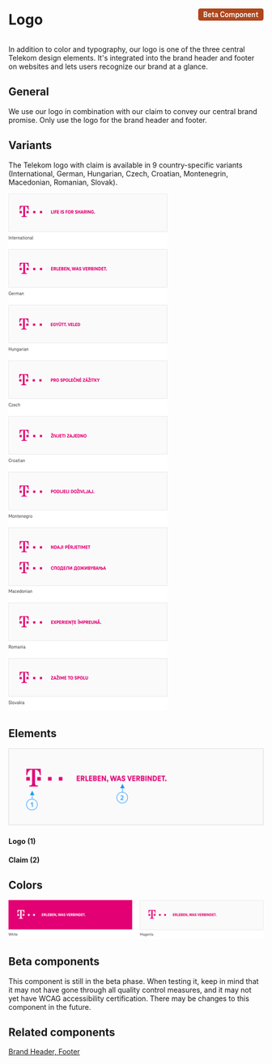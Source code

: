 <div style="display: inline-flex; align-items: center; justify-content: space-between; width: 100%;">
    <h1>Logo</h1>
    <img src="assets/beta.png" alt="Beta Component" />
</div>

In addition to color and typography, our logo is one of the three central Telekom design elements. It's integrated into the brand header and footer on websites and lets users recognize our brand at a glance.

## General

We use our logo in combination with our claim to convey our central brand promise.
Only use the logo for the brand header and footer.

## Variants

The Telekom logo with claim is available in 9 country-specific variants (International, German, Hungarian, Czech, Croatian, Montenegrin, Macedonian, Romanian, Slovak).

![Image Name](./img/Logo-Claim-Varianten-EN.png)

## Elements

![Image Name](./img/Logo-Claim.png)

#### Logo (1)

#### Claim (2)

## Colors

![Image Name](./img/Farben-EN.png)

## Beta components

This component is still in the beta phase. When testing it, keep in mind that it may not have gone through all quality control measures, and it may not yet have WCAG accessibility certification. There may be changes to this component in the future.

## Related components

<a href="?path=/usage/components-brand-header-navigation--standard">Brand Header, </a>
<a href="?path=/usage/components-footer--standard">Footer</a>
